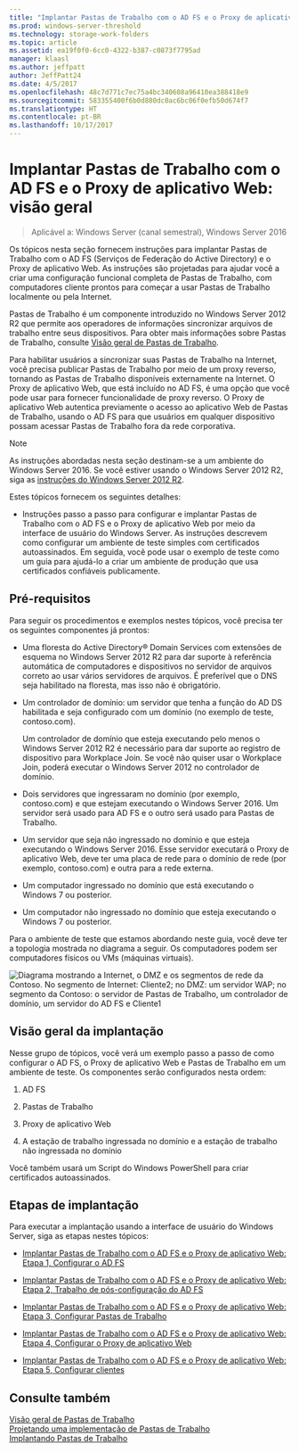 ```yaml
---
title: "Implantar Pastas de Trabalho com o AD FS e o Proxy de aplicativo Web: visão geral"
ms.prod: windows-server-threshold
ms.technology: storage-work-folders
ms.topic: article
ms.assetid: ea19f0f0-6cc0-4322-b387-c0873f7795ad
manager: klaasl
ms.author: jeffpatt
author: JeffPatt24
ms.date: 4/5/2017
ms.openlocfilehash: 48c7d771c7ec75a4bc340608a96410ea388418e9
ms.sourcegitcommit: 583355400f6b0d880dc0ac6bc06f0efb50d674f7
ms.translationtype: HT
ms.contentlocale: pt-BR
ms.lasthandoff: 10/17/2017
---
```

# <a name="deploy-work-folders-with-ad-fs-and-web-application-proxy-overview"></a>Implantar Pastas de Trabalho com o AD FS e o Proxy de aplicativo Web: visão geral

>Aplicável a: Windows Server (canal semestral), Windows Server 2016

Os tópicos nesta seção fornecem instruções para implantar Pastas de Trabalho com o AD FS (Serviços de Federação do Active Directory) e o Proxy de aplicativo Web. As instruções são projetadas para ajudar você a criar uma configuração funcional completa de Pastas de Trabalho, com computadores cliente prontos para começar a usar Pastas de Trabalho localmente ou pela Internet.  
  
Pastas de Trabalho é um componente introduzido no Windows Server 2012 R2 que permite aos operadores de informações sincronizar arquivos de trabalho entre seus dispositivos. Para obter mais informações sobre Pastas de Trabalho, consulte [Visão geral de Pastas de Trabalho](Work-Folders-Overview.md).  
  
Para habilitar usuários a sincronizar suas Pastas de Trabalho na Internet, você precisa publicar Pastas de Trabalho por meio de um proxy reverso, tornando as Pastas de Trabalho disponíveis externamente na Internet. O Proxy de aplicativo Web, que está incluído no AD FS, é uma opção que você pode usar para fornecer funcionalidade de proxy reverso. O Proxy de aplicativo Web autentica previamente o acesso ao aplicativo Web de Pastas de Trabalho, usando o AD FS para que usuários em qualquer dispositivo possam acessar Pastas de Trabalho fora da rede corporativa. 

> [!NOTE]
>   As instruções abordadas nesta seção destinam-se a um ambiente do Windows Server 2016. Se você estiver usando o Windows Server 2012 R2, siga as [instruções do Windows Server 2012 R2](https://technet.microsoft.com/library/dn747208(v=ws.11).aspx).
  
Estes tópicos fornecem os seguintes detalhes:  
  
-   Instruções passo a passo para configurar e implantar Pastas de Trabalho com o AD FS e o Proxy de aplicativo Web por meio da interface de usuário do Windows Server. As instruções descrevem como configurar um ambiente de teste simples com certificados autoassinados. Em seguida, você pode usar o exemplo de teste como um guia para ajudá-lo a criar um ambiente de produção que usa certificados confiáveis publicamente.  
  
## <a name="prerequisites"></a>Pré-requisitos  
Para seguir os procedimentos e exemplos nestes tópicos, você precisa ter os seguintes componentes já prontos:  
  
-   Uma floresta do Active Directory® Domain Services com extensões de esquema no Windows Server 2012 R2 para dar suporte à referência automática de computadores e dispositivos no servidor de arquivos correto ao usar vários servidores de arquivos. É preferível que o DNS seja habilitado na floresta, mas isso não é obrigatório.  
  
-   Um controlador de domínio: um servidor que tenha a função do AD DS habilitada e seja configurado com um domínio (no exemplo de teste, contoso.com).  
  
    Um controlador de domínio que esteja executando pelo menos o Windows Server 2012 R2 é necessário para dar suporte ao registro de dispositivo para Workplace Join. Se você não quiser usar o Workplace Join, poderá executar o Windows Server 2012 no controlador de domínio.  
  
-   Dois servidores que ingressaram no domínio (por exemplo, contoso.com) e que estejam executando o Windows Server 2016. Um servidor será usado para AD FS e o outro será usado para Pastas de Trabalho.  
  
-   Um servidor que seja não ingressado no domínio e que esteja executando o Windows Server 2016. Esse servidor executará o Proxy de aplicativo Web, deve ter uma placa de rede para o domínio de rede (por exemplo, contoso.com) e outra para a rede externa.  
  
-   Um computador ingressado no domínio que está executando o Windows 7 ou posterior.  
  
-   Um computador não ingressado no domínio que esteja executando o Windows 7 ou posterior.  
  
Para o ambiente de teste que estamos abordando neste guia, você deve ter a topologia mostrada no diagrama a seguir. Os computadores podem ser computadores físicos ou VMs (máquinas virtuais). 
  
![Diagrama mostrando a Internet, o DMZ e os segmentos de rede da Contoso. No segmento de Internet: Cliente2; no DMZ: um servidor WAP; no segmento da Contoso: o servidor de Pastas de Trabalho, um controlador de domínio, um servidor do AD FS e Cliente1](media/deploy-work-folders-adfs/WF_ADFS_WAP_Diagram.png)

## <a name="deployment-overview"></a>Visão geral da implantação  
Nesse grupo de tópicos, você verá um exemplo passo a passo de como configurar o AD FS, o Proxy de aplicativo Web e Pastas de Trabalho em um ambiente de teste. Os componentes serão configurados nesta ordem:  
  
1.  AD FS  
  
2.  Pastas de Trabalho  
  
3.  Proxy de aplicativo Web  
  
4.  A estação de trabalho ingressada no domínio e a estação de trabalho não ingressada no domínio  
  
Você também usará um Script do Windows PowerShell para criar certificados autoassinados.  
  
## <a name="deployment-steps"></a>Etapas de implantação  
Para executar a implantação usando a interface de usuário do Windows Server, siga as etapas nestes tópicos:  
  
-   [Implantar Pastas de Trabalho com o AD FS e o Proxy de aplicativo Web: Etapa 1, Configurar o AD FS](deploy-work-folders-adfs-step1.md)  
  
-   [Implantar Pastas de Trabalho com o AD FS e o Proxy de aplicativo Web: Etapa 2, Trabalho de pós-configuração do AD FS](deploy-work-folders-adfs-step2.md)  
  
-   [Implantar Pastas de Trabalho com o AD FS e o Proxy de aplicativo Web: Etapa 3, Configurar Pastas de Trabalho](deploy-work-folders-adfs-step3.md)  
  
-   [Implantar Pastas de Trabalho com o AD FS e o Proxy de aplicativo Web: Etapa 4, Configurar o Proxy de aplicativo Web](deploy-work-folders-adfs-step4.md)  
  
-   [Implantar Pastas de Trabalho com o AD FS e o Proxy de aplicativo Web: Etapa 5, Configurar clientes](deploy-work-folders-adfs-step5.md)  

## <a name="see-also"></a>Consulte também  
[Visão geral de Pastas de Trabalho](Work-Folders-Overview.md)  
[Projetando uma implementação de Pastas de Trabalho](Plan-Work-Folders.md)  
[Implantando Pastas de Trabalho](Deploy-Work-Folders.md)  
  

